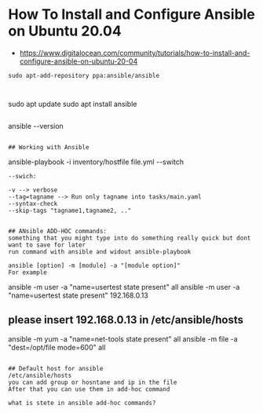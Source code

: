 # How To Install and Configure Ansible on Ubuntu 20.04
* https://www.digitalocean.com/community/tutorials/how-to-install-and-configure-ansible-on-ubuntu-20-04

```
sudo apt-add-repository ppa:ansible/ansible
```

```


```
sudo apt update
sudo apt install ansible
```

```
ansible --version
```

## Working with Ansible

```
ansible-playbook -i inventory/hostfile file.yml --switch


```
--swich:

-v --> verbose
--tag=tagname --> Run only tagname into tasks/main.yaml
--syntax-check
--skip-tags "tagname1,tagname2, .."


## ANsible ADD-HOC commands:
something that you might type into do something really quick but dont want to save for later 
run command with ansible and widout ansible-playbook 

ansible [option] -m [module] -a "[module option]"
For example
```
ansible -m user -a "name=usertest state present" all
ansible -m user -a "name=usertest state present" 192.168.0.13
## please insert 192.168.0.13 in /etc/ansible/hosts
ansible -m yum -a "name=net-tools state present" all
ansible -m file -a "dest=/opt/file mode=600" all
```

## Default host for ansible
/etc/ansible/hosts
you can add group or hosntane and ip in the file 
After that you can use them in add-hoc command 

what is stete in ansible add-hoc commands?













